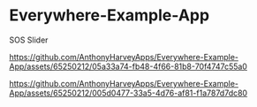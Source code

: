 # Everywhere-Example-App
SOS Slider

https://github.com/AnthonyHarveyApps/Everywhere-Example-App/assets/65250212/05a33a74-fb48-4f66-81b8-70f4747c55a0

https://github.com/AnthonyHarveyApps/Everywhere-Example-App/assets/65250212/005d0477-33a5-4d76-af81-f1a787d7dc80

